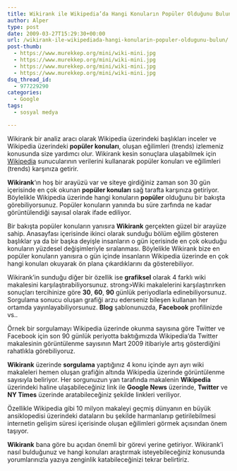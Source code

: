 ```yaml
---
title: Wikirank ile Wikipedia’da Hangi Konuların Popüler Olduğunu Bulun
author: Alper
type: post
date: 2009-03-27T15:29:30+00:00
url: /wikirank-ile-wikipediada-hangi-konularin-populer-oldugunu-bulun/
post-thumb:
  - https://www.murekkep.org/mini/wiki-mini.jpg
  - https://www.murekkep.org/mini/wiki-mini.jpg
  - https://www.murekkep.org/mini/wiki-mini.jpg
  - https://www.murekkep.org/mini/wiki-mini.jpg
dsq_thread_id:
  - 977229290
categories:
  - Google
tags:
  - sosyal medya

---
```

Wikirank bir analiz aracı olarak Wikipedia üzerindeki başlıkları inceler ve Wikipedia üzerindeki **popüler konuları**, oluşan eğilimleri (trends) izlemeniz konusunda size yardımcı olur. Wikirank kesin sonuçlara ulaşabilmek için [Wikipedia][1] sunucularının verilerini kullanarak popüler konuları ve eğilimleri (trends) karşınıza getirir. 

**Wikirank**&#8216;ın hoş bir arayüzü var ve siteye girdiğiniz zaman son 30 gün içerisinde en çok okunan **popüler konuları** sağ tarafta karşınıza getiriyor. Böylelikle Wikipedia üzerinde hangi konuların **popüler** olduğunu bir bakışta görebiliyorsunuz. Popüler konuların yanında bu süre zarfında ne kadar görüntülendiği sayısal olarak ifade ediliyor.  
<!--more-->

Bir bakışta popüler konuların yanısıra **Wikirank** gerçekten güzel bir arayüze sahip. Anasayfası içerisinde ikinci olarak sunduğu bölüm eğilim gösteren başlıklar ya da bir başka deyişle insanların o gün içerisinde en çok okuduğu konuların yüzdesel değişimleriyle sıralanması. Böylelikle Wikirank bize en popüler konuların yanısıra o gün içinde insanların Wikipedia üzerinde en çok hangi konuları okuyarak ön plana çıkardıklarını da gösterebiliyor. 

Wikirank&#8217;in sunduğu diğer bir özellik ise **grafiksel** olarak 4 farklı wiki makalesini karşılaştırabiliyorsunuz. strong>Wiki makalelerini karşılaştırırken sonuçları tercihinize göre **30**, **60**, **90** günlük periyodlarla edinebiliyorsunuz. Sorgulama sonucu oluşan grafiği arzu ederseniz bileşen kullanan her ortamda yayınlayabiliyorsunuz. **Blog** şablonunuzda, **Facebook** profilinizde vs.. 

Örnek bir sorgulamayı Wikipedia üzerinde okunma sayısına göre Twitter ve Facebook için son 90 günlük periyotta baktığımızda Wikipedia&#8217;da Twitter makalesinin görüntülenme sayısının Mart 2009 itibariyle artış gösterdiğini rahatlıkla görebiliyoruz. 

**Wikirank** üzerinde **sorgulama** yaptığınız 4 konu içinde ayrı ayrı wiki makaleleri hemen oluşan grafiğin altında Wikipedia üzerinde görüntülenme sayısıyla beliriyor. Her sorgunuzun yan tarafında makalenin **Wikipedia** üzerindeki haline ulaşabileceğiniz link ile **Google News** üzerinde, **Twitter** ve **NY Times** üzerinde aratabileceğiniz şekilde linkleri veriliyor. 

Özellikle Wikipedia gibi 10 milyon makaleyi geçmiş dünyanın en büyük ansiklopedisi üzerindeki dataların bu şekilde harmanlanıp getirilebilmesi internetin gelişim süresi içerisinde oluşan eğilimleri görmek açısından önem taşıyor. 

**Wikirank** bana göre bu açıdan önemli bir görevi yerine getiriyor. Wikirank&#8217;i nasıl bulduğunuz ve hangi konuları araştırmak isteyebileceğiniz konusunda yorumlarınızla yazıya zenginlik katabileceğinizi tekrar belirtiriz.

 [1]: http://wikipedia.org/